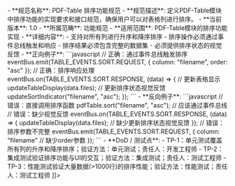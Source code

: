 <![CDATA[<!-- PDFTABLE-SORTING-001.md -->
- **规范名称**: PDF-Table 排序功能规范
- **规范描述**: 定义PDF-Table模块中排序功能的实现要求和接口规范，确保用户可以对表格列进行排序。
- **当前版本**: 1.0
- **所属范畴**: 功能规范
- **适用范围**: PDF-Table模块的排序功能实现
- **详细内容**: 
  - 支持对所有列进行升序和降序排序
  - 排序操作必须通过事件总线触发和响应
  - 排序结果必须包含完整的数据集
  - 必须提供排序状态的视觉反馈

- **正向例子**:
  ```javascript
  // 正确：通过事件总线触发排序
  eventBus.emit(TABLE_EVENTS.SORT.REQUEST, {
    column: "filename",
    order: "asc"
  });

  // 正确：排序响应处理
  eventBus.on(TABLE_EVENTS.SORT.RESPONSE, (data) => {
    // 更新表格显示
    updateTableDisplay(data.files);
    // 更新排序状态视觉反馈
    updateSortIndicator("filename", "asc");
  });
  ```

- **反向例子**:
  ```javascript
  // 错误：直接调用排序函数
  pdfTable.sort("filename", "asc"); // 应该通过事件总线

  // 错误：缺少视觉反馈
  eventBus.on(TABLE_EVENTS.SORT.RESPONSE, (data) => {
    updateTableDisplay(data.files);
    // 缺少更新排序状态视觉反馈
  });

  // 错误：排序参数不完整
  eventBus.emit(TABLE_EVENTS.SORT.REQUEST, {
    column: "filename"
    // 缺少order参数
  });
  ```

- **DoD / 测试点**:
  - TP-1：单元测试覆盖所有列的升序和降序排序；验证方法：单元测试；责任人：开发工程师
  - TP-2：集成测试验证排序功能与UI的交互；验证方法：集成测试；责任人：测试工程师
  - TP-3：性能测试验证大量数据(>1000行)的排序性能；验证方法：性能测试；责任人：测试工程师
]]>